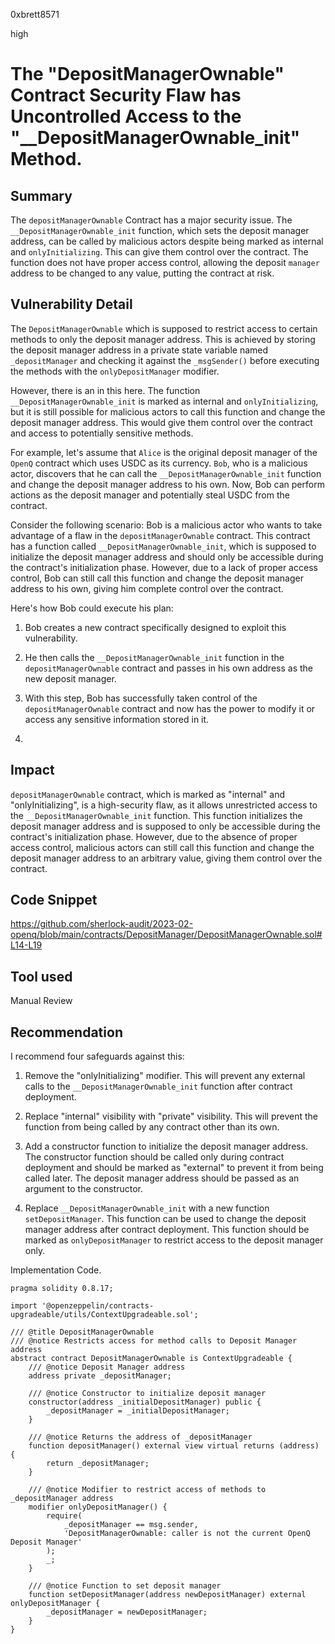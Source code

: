 0xbrett8571

high

# The "DepositManagerOwnable" Contract Security Flaw has Uncontrolled Access to the "__DepositManagerOwnable_init" Method.

## Summary
The `depositManagerOwnable` Contract has a major security issue. The `__DepositManagerOwnable_init` function, which sets the deposit manager address, can be called by malicious actors despite being marked as internal and `onlyInitializing`. This can give them control over the contract. The function does not have proper access control, allowing the deposit `manager` address to be changed to any value, putting the contract at risk.

## Vulnerability Detail
The `DepositManagerOwnable` which is supposed to restrict access to certain methods to only the deposit manager address. This is achieved by storing the deposit manager address in a private state variable named `_depositManager` and checking it against the `_msgSender()` before executing the methods with the `onlyDepositManager` modifier.

However, there is an in this here. The function `__DepositManagerOwnable_init` is marked as internal and `onlyInitializing`, but it is still possible for malicious actors to call this function and change the deposit manager address. This would give them control over the contract and access to potentially sensitive methods.

For example, let's assume that `Alice` is the original deposit manager of the `OpenQ` contract which uses USDC as its currency. `Bob`, who is a malicious actor, discovers that he can call the `__DepositManagerOwnable_init` function and change the deposit manager address to his own. Now, Bob can perform actions as the deposit manager and potentially steal USDC from the contract.

Consider the following scenario: 
Bob is a malicious actor who wants to take advantage of a flaw in the `depositManagerOwnable` contract. This contract has a function called `__DepositManagerOwnable_init`, which is supposed to initialize the deposit manager address and should only be accessible during the contract's initialization phase. However, due to a lack of proper access control, Bob can still call this function and change the deposit manager address to his own, giving him complete control over the contract.

Here's how Bob could execute his plan:
1. Bob creates a new contract specifically designed to exploit this vulnerability.

2. He then calls the `__DepositManagerOwnable_init` function in the `depositManagerOwnable` contract and passes in his own address as the new deposit manager.

3. With this step, Bob has successfully taken control of the `depositManagerOwnable` contract and now has the power to modify it or access any sensitive information stored in it.
4. 
## Impact
`depositManagerOwnable` contract, which is marked as "internal" and "onlyInitializing", is a high-security flaw, as it allows unrestricted access to the `__DepositManagerOwnable_init` function. This function initializes the deposit manager address and is supposed to only be accessible during the contract's initialization phase. However, due to the absence of proper access control, malicious actors can still call this function and change the deposit manager address to an arbitrary value, giving them control over the contract.

## Code Snippet
https://github.com/sherlock-audit/2023-02-openq/blob/main/contracts/DepositManager/DepositManagerOwnable.sol#L14-L19

## Tool used

Manual Review

## Recommendation
I recommend four safeguards against this:

1. Remove the "onlyInitializing" modifier. This will prevent any external calls to the `__DepositManagerOwnable_init` function after contract deployment.

2. Replace "internal" visibility with "private" visibility. This will prevent the function from being called by any contract other than its own.

3. Add a constructor function to initialize the deposit manager address. The constructor function should be called only during contract deployment and should be marked as "external" to prevent it from being called later. The deposit manager address should be passed as an argument to the constructor.

5. Replace `__DepositManagerOwnable_init` with a new function `setDepositManager`. This function can be used to change the deposit manager address after contract deployment. This function should be marked as `onlyDepositManager` to restrict access to the deposit manager only.

Implementation Code.
```solidity
pragma solidity 0.8.17;

import '@openzeppelin/contracts-upgradeable/utils/ContextUpgradeable.sol';

/// @title DepositManagerOwnable
/// @notice Restricts access for method calls to Deposit Manager address
abstract contract DepositManagerOwnable is ContextUpgradeable {
    /// @notice Deposit Manager address
    address private _depositManager;

    /// @notice Constructor to initialize deposit manager
    constructor(address _initialDepositManager) public {
        _depositManager = _initialDepositManager;
    }

    /// @notice Returns the address of _depositManager
    function depositManager() external view virtual returns (address) {
        return _depositManager;
    }

    /// @notice Modifier to restrict access of methods to _depositManager address
    modifier onlyDepositManager() {
        require(
            _depositManager == msg.sender,
            'DepositManagerOwnable: caller is not the current OpenQ Deposit Manager'
        );
        _;
    }

    /// @notice Function to set deposit manager
    function setDepositManager(address newDepositManager) external onlyDepositManager {
        _depositManager = newDepositManager;
    }
}
```